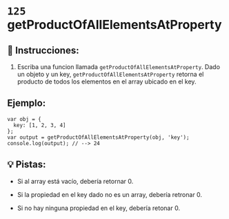 # `125` getProductOfAllElementsAtProperty

## 📝 Instrucciones:

1. Escriba una funcion llamada `getProductOfAllElementsAtProperty`. Dado un objeto y un key, `getProductOfAllElementsAtProperty` retorna el producto de todos los elementos en el array ubicado en el key.

## Ejemplo:

```Js
var obj = {
  key: [1, 2, 3, 4]
};
var output = getProductOfAllElementsAtProperty(obj, 'key');
console.log(output); // --> 24
```

## 💡 Pistas:

+ Si al array está vacío, debería retornar 0.

+ Si la propiedad en el key dado no es un array, debería retronar 0.

+ Si no hay ninguna propiedad en el key, debería retonar 0.